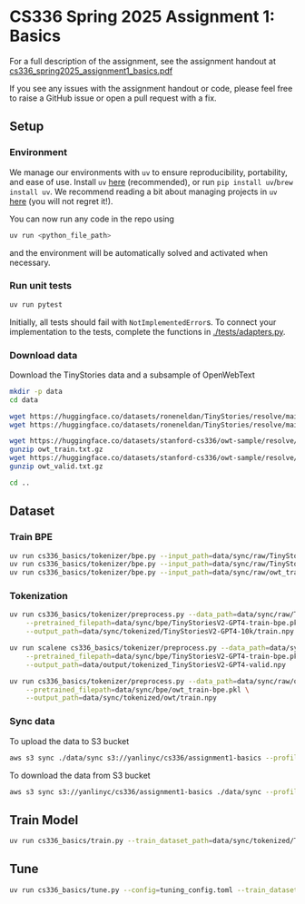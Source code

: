 # CS336 Spring 2025 Assignment 1: Basics

For a full description of the assignment, see the assignment handout at
[cs336_spring2025_assignment1_basics.pdf](./cs336_spring2025_assignment1_basics.pdf)

If you see any issues with the assignment handout or code, please feel free to
raise a GitHub issue or open a pull request with a fix.

## Setup

### Environment
We manage our environments with `uv` to ensure reproducibility, portability, and ease of use.
Install `uv` [here](https://github.com/astral-sh/uv) (recommended), or run `pip install uv`/`brew install uv`.
We recommend reading a bit about managing projects in `uv` [here](https://docs.astral.sh/uv/guides/projects/#managing-dependencies) (you will not regret it!).

You can now run any code in the repo using
```sh
uv run <python_file_path>
```
and the environment will be automatically solved and activated when necessary.

### Run unit tests


```sh
uv run pytest
```

Initially, all tests should fail with `NotImplementedError`s.
To connect your implementation to the tests, complete the
functions in [./tests/adapters.py](./tests/adapters.py).

### Download data
Download the TinyStories data and a subsample of OpenWebText

``` sh
mkdir -p data
cd data

wget https://huggingface.co/datasets/roneneldan/TinyStories/resolve/main/TinyStoriesV2-GPT4-train.txt
wget https://huggingface.co/datasets/roneneldan/TinyStories/resolve/main/TinyStoriesV2-GPT4-valid.txt

wget https://huggingface.co/datasets/stanford-cs336/owt-sample/resolve/main/owt_train.txt.gz
gunzip owt_train.txt.gz
wget https://huggingface.co/datasets/stanford-cs336/owt-sample/resolve/main/owt_valid.txt.gz
gunzip owt_valid.txt.gz

cd ..
```

## Dataset

### Train BPE
``` sh
uv run cs336_basics/tokenizer/bpe.py --input_path=data/sync/raw/TinyStoriesV2-GPT4-valid.txt --vocab_size=300
uv run cs336_basics/tokenizer/bpe.py --input_path=data/sync/raw/TinyStoriesV2-GPT4-train.txt --vocab_size=10000
uv run cs336_basics/tokenizer/bpe.py --input_path=data/sync/raw/owt_train.txt --vocab_size=32000 --pre_tokens_path=data/sync/bpe/owt_train-pre_tokens.pkl
```

### Tokenization

``` sh
uv run cs336_basics/tokenizer/preprocess.py --data_path=data/sync/raw/TinyStoriesV2-GPT4-train.10k.txt \
    --pretrained_filepath=data/sync/bpe/TinyStoriesV2-GPT4-train-bpe.pkl \
    --output_path=data/sync/tokenized/TinyStoriesV2-GPT4-10k/train.npy

uv run scalene cs336_basics/tokenizer/preprocess.py --data_path=data/sync/raw/TinyStoriesV2-GPT4-valid.txt \
    --pretrained_filepath=data/sync/bpe/TinyStoriesV2-GPT4-train-bpe.pkl \
    --output_path=data/output/tokenized_TinyStoriesV2-GPT4-valid.npy

uv run cs336_basics/tokenizer/preprocess.py --data_path=data/sync/raw/owt_train.txt \
    --pretrained_filepath=data/sync/bpe/owt_train-bpe.pkl \
    --output_path=data/sync/tokenized/owt/train.npy
```

### Sync data

To upload the data to S3 bucket
``` sh
aws s3 sync ./data/sync s3://yanlinyc/cs336/assignment1-basics --profile yanlinyc
```

To download the data from S3 bucket
``` sh
aws s3 sync s3://yanlinyc/cs336/assignment1-basics ./data/sync --profile yanlinyc
```

## Train Model
``` sh
uv run cs336_basics/train.py --train_dataset_path=data/sync/tokenized/TinyStoriesV2-GPT4/train.npy
```

## Tune
``` sh
uv run cs336_basics/tune.py --config=tuning_config.toml --train_dataset_path=data/sync/tokenized/TinyStoriesV2-GPT4/train.npy
```